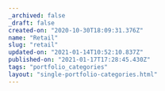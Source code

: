 ```yaml
---
_archived: false
_draft: false
created-on: "2020-10-30T18:09:31.376Z"
name: "Retail"
slug: "retail"
updated-on: "2021-01-14T10:52:10.837Z"
published-on: "2021-01-17T17:28:45.430Z"
tags: "portfolio_categories"
layout: "single-portfolio-categories.html"
---
```



